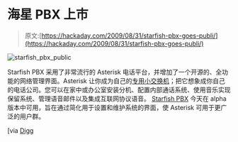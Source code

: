 # 海星 PBX 上市

> 原文:[https://hackaday.com/2009/08/31/starfish-pbx-goes-publi/](https://hackaday.com/2009/08/31/starfish-pbx-goes-publi/)

![starfish_pbx_public](../Images/a36c3dafa4373d5fc0dd701ed87f6dc2.png "starfish_pbx_public")

Starfish PBX 采用了非常流行的 Asterisk 电话平台，并增加了一个开源的、全功能的网络管理界面。Asterisk 让你成为自己的[专用小交换机](http://en.wikipedia.org/wiki/Pbx)；把它想象成你自己的电话公司。您可以在家中或办公室安装分机、配置内部通话系统、使用音乐实现保留系统、管理语音邮件以及集成互联网协议语音。 [Starfish PBX](http://www.starfish-pbx.org/) 今天在 alpha 版本中可用，旨在通过简化用于设置和维护系统的界面，使 Asterisk 可用于更广泛的用户群。

[via [Digg](http://digg.com/linux_unix/Open_Source_Starfish_PBX)